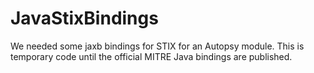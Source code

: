 # JavaStixBindings
We needed some jaxb bindings for STIX for an Autopsy module.  This is temporary code until the official MITRE Java bindings are published.
